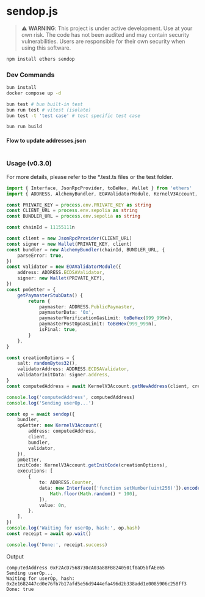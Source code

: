 # sendop.js

> ⚠️ **WARNING**: This project is under active development. Use at your own risk. The code has not been audited and may contain security vulnerabilities. Users are responsible for their own security when using this software.

```sh
npm install ethers sendop
```

### Dev Commands

```sh
bun install
docker compose up -d

bun test # bun built-in test
bun run test # vitest (isolate)
bun test -t 'test case' # test specific test case

bun run build
```

#### Flow to update addresses.json

```

```

### Usage (v0.3.0)

For more details, please refer to the *.test.ts files or the test folder.

```ts
import { Interface, JsonRpcProvider, toBeHex, Wallet } from 'ethers'
import { ADDRESS, AlchemyBundler, EOAValidatorModule, KernelV3Account, randomBytes32, sendop } from 'sendop'

const PRIVATE_KEY = process.env.PRIVATE_KEY as string
const CLIENT_URL = process.env.sepolia as string
const BUNDLER_URL = process.env.sepolia as string

const chainId = 11155111n

const client = new JsonRpcProvider(CLIENT_URL)
const signer = new Wallet(PRIVATE_KEY, client)
const bundler = new AlchemyBundler(chainId, BUNDLER_URL, {
	parseError: true,
})
const validator = new EOAValidatorModule({
	address: ADDRESS.ECDSAValidator,
	signer: new Wallet(PRIVATE_KEY),
})
const pmGetter = {
	getPaymasterStubData() {
		return {
			paymaster: ADDRESS.PublicPaymaster,
			paymasterData: '0x',
			paymasterVerificationGasLimit: toBeHex(999_999n),
			paymasterPostOpGasLimit: toBeHex(999_999n),
			isFinal: true,
		}
	},
}

const creationOptions = {
	salt: randomBytes32(),
	validatorAddress: ADDRESS.ECDSAValidator,
	validatorInitData: signer.address,
}
const computedAddress = await KernelV3Account.getNewAddress(client, creationOptions)

console.log('computedAddress', computedAddress)
console.log('Sending userOp...')

const op = await sendop({
	bundler,
	opGetter: new KernelV3Account({
		address: computedAddress,
		client,
		bundler,
		validator,
	}),
	pmGetter,
	initCode: KernelV3Account.getInitCode(creationOptions),
	executions: [
		{
			to: ADDRESS.Counter,
			data: new Interface(['function setNumber(uint256)']).encodeFunctionData('setNumber', [
				Math.floor(Math.random() * 100),
			]),
			value: 0n,
		},
	],
})
console.log('Waiting for userOp, hash:', op.hash)
const receipt = await op.wait()

console.log('Done:', receipt.success)
```

Output

```
computedAddress 0xF2AcD7568730cA03a88FB8240501f0aD5bfAEe65
Sending userOp...
Waiting for userOp, hash: 0x2e1682447cd0e76fb7b17afd5e56d9444efa496d2b338add1e0085906c258ff3
Done: true
```